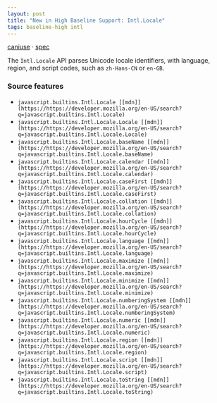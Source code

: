 ```yaml
---
layout: post
title: "New in High Baseline Support: Intl.Locale"
tags: baseline-high intl
---
```


[caniuse](https://caniuse.com/?search=intl-locale) · [spec](https://tc39.es/ecma402/#locale-objects)

The `Intl.Locale` API parses Unicode locale identifiers, with language, region, and script codes, such as `zh-Hans-CN` or `en-GB`.

### Source features

- ``javascript.builtins.Intl.Locale [[mdn]](https://https://developer.mozilla.org/en-US/search?q=javascript.builtins.Intl.Locale)``
- ``javascript.builtins.Intl.Locale.Locale [[mdn]](https://https://developer.mozilla.org/en-US/search?q=javascript.builtins.Intl.Locale.Locale)``
- ``javascript.builtins.Intl.Locale.baseName [[mdn]](https://https://developer.mozilla.org/en-US/search?q=javascript.builtins.Intl.Locale.baseName)``
- ``javascript.builtins.Intl.Locale.calendar [[mdn]](https://https://developer.mozilla.org/en-US/search?q=javascript.builtins.Intl.Locale.calendar)``
- ``javascript.builtins.Intl.Locale.caseFirst [[mdn]](https://https://developer.mozilla.org/en-US/search?q=javascript.builtins.Intl.Locale.caseFirst)``
- ``javascript.builtins.Intl.Locale.collation [[mdn]](https://https://developer.mozilla.org/en-US/search?q=javascript.builtins.Intl.Locale.collation)``
- ``javascript.builtins.Intl.Locale.hourCycle [[mdn]](https://https://developer.mozilla.org/en-US/search?q=javascript.builtins.Intl.Locale.hourCycle)``
- ``javascript.builtins.Intl.Locale.language [[mdn]](https://https://developer.mozilla.org/en-US/search?q=javascript.builtins.Intl.Locale.language)``
- ``javascript.builtins.Intl.Locale.maximize [[mdn]](https://https://developer.mozilla.org/en-US/search?q=javascript.builtins.Intl.Locale.maximize)``
- ``javascript.builtins.Intl.Locale.minimize [[mdn]](https://https://developer.mozilla.org/en-US/search?q=javascript.builtins.Intl.Locale.minimize)``
- ``javascript.builtins.Intl.Locale.numberingSystem [[mdn]](https://https://developer.mozilla.org/en-US/search?q=javascript.builtins.Intl.Locale.numberingSystem)``
- ``javascript.builtins.Intl.Locale.numeric [[mdn]](https://https://developer.mozilla.org/en-US/search?q=javascript.builtins.Intl.Locale.numeric)``
- ``javascript.builtins.Intl.Locale.region [[mdn]](https://https://developer.mozilla.org/en-US/search?q=javascript.builtins.Intl.Locale.region)``
- ``javascript.builtins.Intl.Locale.script [[mdn]](https://https://developer.mozilla.org/en-US/search?q=javascript.builtins.Intl.Locale.script)``
- ``javascript.builtins.Intl.Locale.toString [[mdn]](https://https://developer.mozilla.org/en-US/search?q=javascript.builtins.Intl.Locale.toString)``
